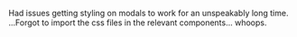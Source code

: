 Had issues getting styling on modals to work for an unspeakably long time. ...Forgot to import the css files in the relevant components... whoops.
